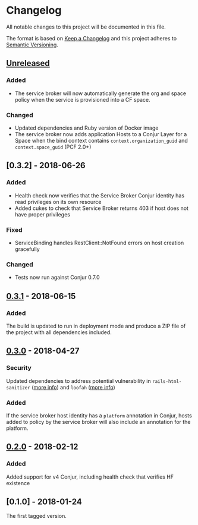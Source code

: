 # Changelog
All notable changes to this project will be documented in this file.

The format is based on [Keep a Changelog](http://keepachangelog.com/en/1.0.0/)
and this project adheres to [Semantic Versioning](http://semver.org/spec/v2.0.0.html).

## [Unreleased]

### Added
- The service broker will now automatically generate the org and space policy when 
  the service is provisioned into a CF space.

### Changed
- Updated dependencies and Ruby version of Docker image
- The service broker now adds application Hosts to a Conjur Layer for a Space when the
  bind context contains `context.organization_guid` and `context.space_guid` (PCF 2.0+)

## [0.3.2] - 2018-06-26

### Added
- Health check now verifies that the Service Broker Conjur identity has read privileges on its own resource
- Added cukes to check that Service Broker returns 403 if host does not have proper privileges

### Fixed
- ServiceBinding handles RestClient::NotFound errors on host creation gracefully

### Changed
- Tests now run against Conjur 0.7.0

## [0.3.1] - 2018-06-15

### Added
The build is updated to run in deployment mode and produce a ZIP file of the project with all dependencies included.

## [0.3.0] - 2018-04-27

### Security
Updated dependencies to address potential vulnerability in `rails-html-sanitizer` ([more info](https://nvd.nist.gov/vuln/detail/CVE-2018-3741)) and `loofah` ([more info](https://github.com/flavorjones/loofah/issues/144))

### Added
If the service broker host identity has a `platform` annotation in Conjur, hosts added to policy by the service broker will also include an annotation for the platform.

## [0.2.0] - 2018-02-12

### Added
Added support for v4 Conjur, including health check that verifies HF existence

## [0.1.0] - 2018-01-24

The first tagged version.

[Unreleased]: https://github.com/cyberark/conjur-service-broker/compare/v0.2.0...HEAD
[0.2.0]: https://github.com/cyberark/conjur-service-broker/compare/v0.1.0...v0.2.0
[0.3.0]: https://github.com/cyberark/conjur-service-broker/compare/v0.2.0...v0.3.0
[0.3.1]: https://github.com/cyberark/conjur-service-broker/compare/v0.3.0...v0.3.1
